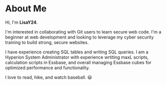 # About Me

Hi, I'm **LisaY24**.

I'm interested in collaborating with Git users to learn secure web code. I'm a beginner at web development and looking to leverage my cyber security training to build strong, secure websites.  

I have experience creating SQL tables and writing SQL queries.  I am a Hyperion System Administrator with experience wrtiting maxL scripts, calculation scripts in Essbase, and overall managing Essbase cubes for optimized performance and functionality.

I love to read, hike, and watch baseball.  :smiley:


<!---
LisaY24/LisaY24 is a ✨ special ✨ repository because its `README.md` (this file) appears on your GitHub profile.
You can click the Preview link to take a look at your changes.
--->
